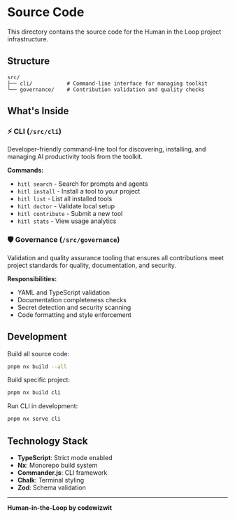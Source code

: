 # Source Code

This directory contains the source code for the Human in the Loop project infrastructure.

## Structure

```
src/
├── cli/           # Command-line interface for managing toolkit
└── governance/    # Contribution validation and quality checks
```

## What's Inside

### ⚡ CLI (`/src/cli`)
Developer-friendly command-line tool for discovering, installing, and managing AI productivity tools from the toolkit.

**Commands:**
- `hitl search` - Search for prompts and agents
- `hitl install` - Install a tool to your project
- `hitl list` - List all installed tools
- `hitl doctor` - Validate local setup
- `hitl contribute` - Submit a new tool
- `hitl stats` - View usage analytics

### 🛡️ Governance (`/src/governance`)
Validation and quality assurance tooling that ensures all contributions meet project standards for quality, documentation, and security.

**Responsibilities:**
- YAML and TypeScript validation
- Documentation completeness checks
- Secret detection and security scanning
- Code formatting and style enforcement

## Development

Build all source code:

```bash
pnpm nx build --all
```

Build specific project:

```bash
pnpm nx build cli
```

Run CLI in development:

```bash
pnpm nx serve cli
```

## Technology Stack

- **TypeScript**: Strict mode enabled
- **Nx**: Monorepo build system
- **Commander.js**: CLI framework
- **Chalk**: Terminal styling
- **Zod**: Schema validation

---

**Human-in-the-Loop by codewizwit**
